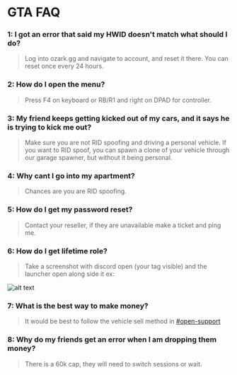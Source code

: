 # GTA FAQ

### 1: I got an error that said my HWID doesn't match what should I do?
>Log into ozark.gg and navigate to account, and reset it there. You can reset once every 24 hours.

### 2: How do I open the menu?
>Press F4 on keyboard or RB/R1 and right on DPAD for controller.

### 3: My friend keeps getting kicked out of my cars, and it says he is trying to kick me out?
>Make sure you are not RID spoofing and driving a personal vehicle. If you want to RID spoof, you can spawn a clone of your vehicle through our garage spawner, but without it being personal.

### 4: Why cant I go into my apartment?
>Chances are you are RID spoofing.

### 5: How do I get my password reset? 
>Contact your reseller, if they are unavailable make a ticket and ping me.

### 6: How do I get lifetime role? 
>Take a screenshot with discord open (your tag visible) and the launcher open along side it ex:

![alt text](https://i.imgur.com/teN1n5Q.png "Verification Example")

### 7: What is the best way to make money? 
>It would be best to follow the vehicle sell method in [#open-support](https://discord.com/channels/756197840518119476/807140716693422087)

### 8: Why do my friends get an error when I am dropping them money?
>There is a 60k cap, they will need to switch sessions or wait.